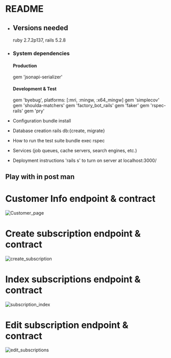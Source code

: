 # README

* ## Versions needed 
  ruby 2.7.2p137, rails 5.2.8
* ### System dependencies 
  #### Production 
    gem 'jsonapi-serializer'
  #### Development & Test  

    gem 'byebug', platforms: [:mri, :mingw, :x64_mingw]
    gem 'simplecov'
    gem 'shoulda-matchers'
    gem 'factory_bot_rails'
    gem 'faker'
    gem 'rspec-rails'
    gem 'pry'
* Configuration
  bundle install
* Database creation
  rails db:{create, migrate}
* How to run the test suite
  bundle exec rspec
* Services (job queues, cache servers, search engines, etc.)

* Deployment instructions
    'rails s' to turn on server at localhost:3000/

## Play with in post man
# Customer Info endpoint & contract 
![Customer_page](https://user-images.githubusercontent.com/91991440/171723951-5835cc92-8581-4123-a3a5-bdaa31912820.png)
# Create subscription endpoint & contract 
![create_subscription](https://user-images.githubusercontent.com/91991440/171723983-7b2fa8ca-1afd-4514-8d42-ef01a4fd9afd.png)
# Index subscriptions endpoint & contract 
![subscription_index](https://user-images.githubusercontent.com/91991440/171723972-91d266ca-714b-4de5-8195-83735bb0d00c.png)
# Edit subscription endpoint & contract
![edit_subscriptions](https://user-images.githubusercontent.com/91991440/171723987-16f4751f-ee81-44ad-958c-e353327fb478.png)
